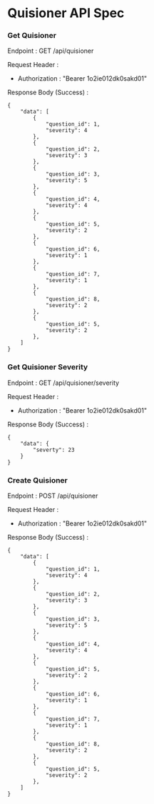 # Quisioner API Spec

### Get Quisioner

Endpoint : GET /api/quisioner

Request Header :

- Authorization : "Bearer 1o2ie012dk0sakd01"

Response Body (Success) :

```
{
	"data": [
		{
			"question_id": 1,
			"severity": 4
		},
		{
			"question_id": 2,
			"severity": 3
		},
		{
			"question_id": 3,
			"severity": 5
		},
		{
			"question_id": 4,
			"severity": 4
		},
		{
			"question_id": 5,
			"severity": 2
		},
		{
			"question_id": 6,
			"severity": 1
		},
		{
			"question_id": 7,
			"severity": 1
		},
		{
			"question_id": 8,
			"severity": 2
		},
		{
			"question_id": 5,
			"severity": 2
		},
	]
}
```

### Get Quisioner Severity

Endpoint : GET /api/quisioner/severity

Request Header :

- Authorization : "Bearer 1o2ie012dk0sakd01"

Response Body (Success) :

```
{
	"data": {
		"severty": 23
	}
}
```

### Create Quisioner

Endpoint : POST /api/quisioner

Request Header :

- Authorization : "Bearer 1o2ie012dk0sakd01"

Response Body (Success) :

```
{
	"data": [
		{
			"question_id": 1,
			"severity": 4
		},
		{
			"question_id": 2,
			"severity": 3
		},
		{
			"question_id": 3,
			"severity": 5
		},
		{
			"question_id": 4,
			"severity": 4
		},
		{
			"question_id": 5,
			"severity": 2
		},
		{
			"question_id": 6,
			"severity": 1
		},
		{
			"question_id": 7,
			"severity": 1
		},
		{
			"question_id": 8,
			"severity": 2
		},
		{
			"question_id": 5,
			"severity": 2
		},
	]
}
```
